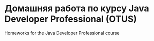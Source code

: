 # Домашняя работа по курсу Java Developer Professional (OTUS)
Homeworks for the Java Developer Professional course
